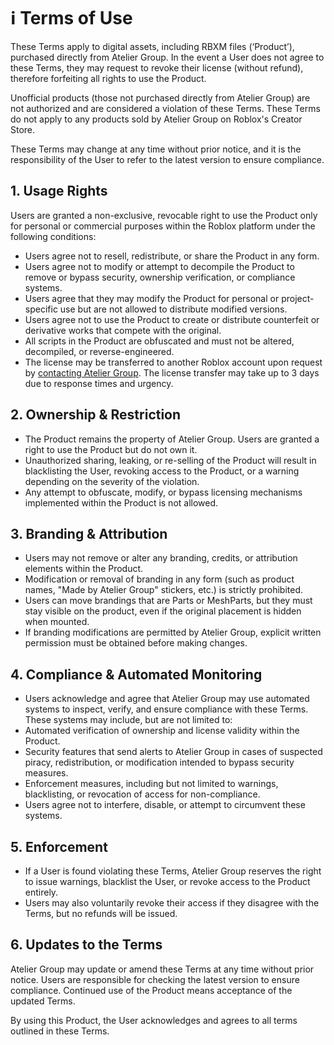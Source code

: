 # ℹ️ Terms of Use

These Terms apply to digital assets, including RBXM files (‘Product’), purchased directly from Atelier Group. In the event a User does not agree to these Terms, they may request to revoke their license (without refund), therefore forfeiting all rights to use the Product.

Unofficial products (those not purchased directly from Atelier Group) are not authorized and are considered a violation of these Terms. These Terms do not apply to any products sold by Atelier Group on Roblox's Creator Store.

These Terms may change at any time without prior notice, and it is the responsibility of the User to refer to the latest version to ensure compliance.

## 1. Usage Rights

Users are granted a non-exclusive, revocable right to use the Product only for personal or commercial purposes within the Roblox platform under the following conditions:

* Users agree not to resell, redistribute, or share the Product in any form.
* Users agree not to modify or attempt to decompile the Product to remove or bypass security, ownership verification, or compliance systems.
* Users agree that they may modify the Product for personal or project-specific use but are not allowed to distribute modified versions.
* Users agree not to use the Product to create or distribute counterfeit or derivative works that compete with the original.
* All scripts in the Product are obfuscated and must not be altered, decompiled, or reverse-engineered.
* The license may be transferred to another Roblox account upon request by [contacting Atelier Group](../support/contact-us.md). The license transfer may take up to 3 days due to response times and urgency.

## 2. Ownership & Restriction

* The Product remains the property of Atelier Group. Users are granted a right to use the Product but do not own it.
* Unauthorized sharing, leaking, or re-selling of the Product will result in blacklisting the User, revoking access to the Product, or a warning depending on the severity of the violation.
* Any attempt to obfuscate, modify, or bypass licensing mechanisms implemented within the Product is not allowed.

## 3. Branding & Attribution

* Users may not remove or alter any branding, credits, or attribution elements within the Product.
* Modification or removal of branding in any form (such as product names, "Made by Atelier Group" stickers, etc.) is strictly prohibited.
* Users can move brandings that are Parts or MeshParts, but they must stay visible on the product, even if the original placement is hidden when mounted.
* If branding modifications are permitted by Atelier Group, explicit written permission must be obtained before making changes.

## 4. Compliance & Automated Monitoring

* Users acknowledge and agree that Atelier Group may use automated systems to inspect, verify, and ensure compliance with these Terms. These systems may include, but are not limited to:
* Automated verification of ownership and license validity within the Product.
* Security features that send alerts to Atelier Group in cases of suspected piracy, redistribution, or modification intended to bypass security measures.
* Enforcement measures, including but not limited to warnings, blacklisting, or revocation of access for non-compliance.
* Users agree not to interfere, disable, or attempt to circumvent these systems.

## 5. Enforcement

* If a User is found violating these Terms, Atelier Group reserves the right to issue warnings, blacklist the User, or revoke access to the Product entirely.
* Users may also voluntarily revoke their access if they disagree with the Terms, but no refunds will be issued.

## 6. Updates to the Terms

Atelier Group may update or amend these Terms at any time without prior notice. Users are responsible for checking the latest version to ensure compliance. Continued use of the Product means acceptance of the updated Terms.

By using this Product, the User acknowledges and agrees to all terms outlined in these Terms.
